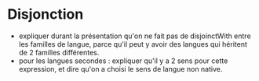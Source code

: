 # Disjonction
- expliquer durant la présentation qu'on ne fait pas de disjoinctWith entre les familles de langue, parce qu'il peut y avoir des langues qui héritent de 2 familles différentes.
- pour les langues secondes : expliquer qu'il y a 2 sens pour cette expression, et dire qu'on a choisi le sens de langue non native.
